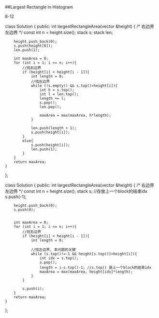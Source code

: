 ##Largest Rectangle in Histogram 


8-12

class Solution {
public:
    int largestRectangleArea(vector<int> &height) {
        /*
        右边界
        左边界
        */
    	const int n = height.size();
    	stack<int> s;
    	stack<int> len;
    
    	height.push_back(0);
    	s.push(height[0]);
    	len.push(1);

    	int maxArea = 0;
    	for (int i = 1; i <= n; i++){
    	    //找右边界
    		if (height[i] < height[i - 1]){
    			int length = 0;
    			//找左边界
    			while (!s.empty() && s.top()>height[i]){
    				int h = s.top();
    				int l = len.top();
    				length += l;
    				s.pop();
    				len.pop();
    
    				maxArea = max(maxArea, h*length);
    			}
    			
    			len.push(length + 1);
    			s.push(height[i]);
    		}
    		else{
    			s.push(height[i]);
    			len.push(1);
    		}
    	}
    	return maxArea;
    }
    
};   


class Solution {
public:
    int largestRectangleArea(vector<int> &height) {
        /*
        右边界
        左边界
        */
        const int n = height.size();
        stack<int> s; //存放上一个block的结束idx
        s.push(-1);
    
        height.push_back(0);
        s.push(0);
        

        int maxArea = 0;
        for (int i = 1; i <= n; i++){
            //找右边界
            if (height[i] < height[i - 1]){
                int length = 0;
                
                //找左边界, 本问题的关键
                while (s.top()!=-1 && height[s.top()]>height[i]){
                    int idx = s.top();
                    s.pop();
                    length = i-s.top()-1; //s.top() 是上一个block的结束idx
                    maxArea = max(maxArea, height[idx]*length);
                }
            }
            
            s.push(i);
        }
        return maxArea;
    }
    
};



